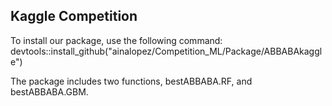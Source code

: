 ## Kaggle Competition

To install our package, use the following command:
devtools::install_github("ainalopez/Competition_ML/Package/ABBABAkaggle")


The package includes two functions, bestABBABA.RF, and bestABBABA.GBM. 
